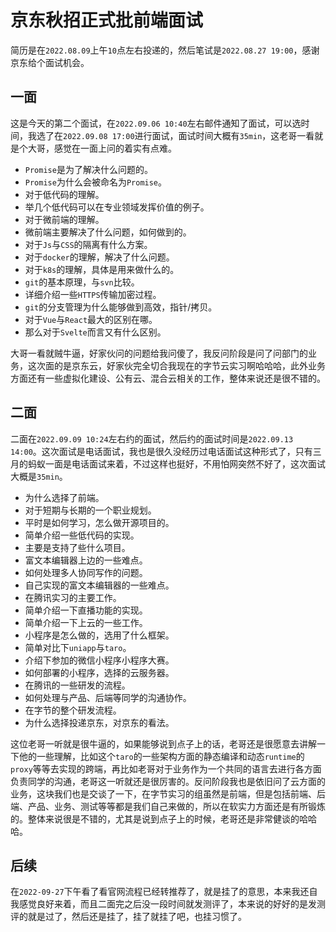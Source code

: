 # 京东秋招正式批前端面试
简历是在`2022.08.09`上午`10`点左右投递的，然后笔试是`2022.08.27 19:00`，感谢京东给个面试机会。

## 一面
这是今天的第二个面试，在`2022.09.06 10:40`左右邮件通知了面试，可以选时间，我选了在`2022.09.08 17:00`进行面试，面试时间大概有`35min`，这老哥一看就是个大哥，感觉在一面上问的着实有点难。

* `Promise`是为了解决什么问题的。
* `Promise`为什么会被命名为`Promise`。
* 对于低代码的理解。
* 举几个低代码可以在专业领域发挥价值的例子。
* 对于微前端的理解。
* 微前端主要解决了什么问题，如何做到的。
* 对于`Js`与`CSS`的隔离有什么方案。
* 对于`docker`的理解，解决了什么问题。
* 对于`k8s`的理解，具体是用来做什么的。
* `git`的基本原理，与`svn`比较。
* 详细介绍一些`HTTPS`传输加密过程。
* `git`的分支管理为什么能够做到高效，指针/拷贝。
* 对于`Vue`与`React`最大的区别在哪。
* 那么对于`Svelte`而言又有什么区别。

大哥一看就贼牛逼，好家伙问的问题给我问傻了，我反问阶段是问了问部门的业务，这次面的是京东云，好家伙完全切合我现在的字节云实习啊哈哈哈，此外业务方面还有一些虚拟化建设、公有云、混合云相关的工作，整体来说还是很不错的。

## 二面
二面在`2022.09.09 10:24`左右约的面试，然后约的面试时间是`2022.09.13 14:00`。这次面试是电话面试，我也是很久没经历过电话面试这种形式了，只有三月的蚂蚁一面是电话面试来着，不过这样也挺好，不用怕网突然不好了，这次面试大概是`35min`。

* 为什么选择了前端。
* 对于短期与长期的一个职业规划。
* 平时是如何学习，怎么做开源项目的。
* 简单介绍一些低代码的实现。
* 主要是支持了些什么项目。
* 富文本编辑器上边的一些难点。
* 如何处理多人协同写作的问题。
* 自己实现的富文本编辑器的一些难点。
* 在腾讯实习的主要工作。
* 简单介绍一下直播功能的实现。
* 简单介绍一下上云的一些工作。
* 小程序是怎么做的，选用了什么框架。
* 简单对比下`uniapp`与`taro`。
* 介绍下参加的微信小程序小程序大赛。
* 如何部署的小程序，选择的云服务器。
* 在腾讯的一些研发的流程。
* 如何处理与产品、后端等同学的沟通协作。
* 在字节的整个研发流程。
* 为什么选择投递京东，对京东的看法。

这位老哥一听就是很牛逼的，如果能够说到点子上的话，老哥还是很愿意去讲解一下他的一些理解，比如这个`taro`的一些架构方面的静态编译和动态`runtime`的`proxy`等等去实现的跨端，再比如老哥对于业务作为一个共同的语言去进行各方面负责同学的沟通，老哥这一听就还是很厉害的。反问阶段我也是依旧问了云方面的业务，这块我们也是交谈了一下，在字节实习的组虽然是前端，但是包括前端、后端、产品、业务、测试等等都是我们自己来做的，所以在软实力方面还是有所锻炼的。整体来说很是不错的，尤其是说到点子上的时候，老哥还是非常健谈的哈哈哈。

## 后续
在`2022-09-27`下午看了看官网流程已经转推荐了，就是挂了的意思，本来我还自我感觉良好来着，而且二面完之后没一段时间就发测评了，本来说的好好的是发测评的就是过了，然后还是挂了，挂了就挂了吧，也挂习惯了。

